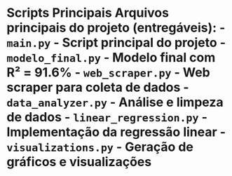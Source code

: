 # Scripts Principais Arquivos principais do projeto (entregáveis): - `main.py` - Script principal do projeto - `modelo_final.py` - Modelo final com R² = 91.6% - `web_scraper.py` - Web scraper para coleta de dados - `data_analyzer.py` - Análise e limpeza de dados - `linear_regression.py` - Implementação da regressão linear - `visualizations.py` - Geração de gráficos e visualizações